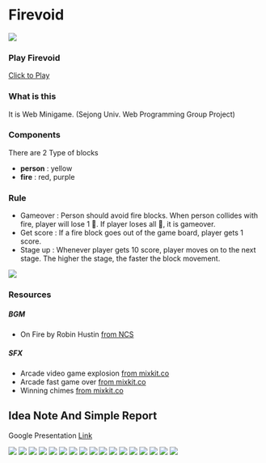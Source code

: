 # Firevoid

![](./img/etc/firevoid_logo_01.jpg)

### Play Firevoid

[Click to Play](https://wonjinyi.github.io/firevoid)

### What is this

It is Web Minigame. (Sejong Univ. Web Programming Group Project)

### Components

There are 2 Type of blocks

- **person** : yellow
- **fire** : red, purple

### Rule

- Gameover : Person should avoid fire blocks. When person collides with fire, player will lose 1 💖. If player loses all 💖, it is gameover.
- Get score : If a fire block goes out of the game board, player gets 1 score.
- Stage up : Whenever player gets 10 score, player moves on to the next stage. The higher the stage, the faster the block movement.

![](./img/playingAnimation_forPC.gif)

### Resources

##### BGM

- On Fire by Robin Hustin [from NCS](https://ncs.io/OnFire)

##### SFX

- Arcade video game explosion [from mixkit.co](https://mixkit.co/free-sound-effects/crash/)
- Arcade fast game over [from mixkit.co](https://mixkit.co/free-sound-effects/game-over/)
- Winning chimes [from mixkit.co](https://mixkit.co/free-sound-effects/win/)

## Idea Note And Simple Report

Google Presentation [Link](https://docs.google.com/presentation/d/1BSQOfw5ZjulpScQxDMcZRYsDlyMiVe5bwuVMyYaVRyY/edit?usp=sharing)

![](./img/readme/Firevoid-01.jpg)
![](./img/readme/Firevoid-02.jpg)
![](./img/readme/Firevoid-03.jpg)
![](./img/readme/Firevoid-04.jpg)
![](./img/readme/Firevoid-05.jpg)
![](./img/readme/Firevoid-06.jpg)
![](./img/readme/Firevoid-07.jpg)
![](./img/readme/Firevoid-08.jpg)
![](./img/readme/Firevoid-09.jpg)
![](./img/readme/Firevoid-10.jpg)
![](./img/readme/Firevoid-11.jpg)
![](./img/readme/Firevoid-12.jpg)
![](./img/readme/Firevoid-13.jpg)
![](./img/readme/Firevoid-14.jpg)
![](./img/readme/Firevoid-15.jpg)
![](./img/readme/Firevoid-16.jpg)
![](./img/readme/Firevoid-17.jpg)
